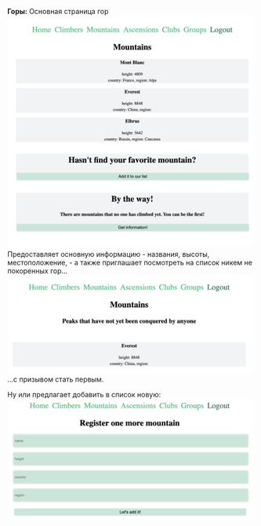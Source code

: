 **Горы:** 
Основная страница гор
![](mountains1.png)
Предоставляет основную информацию - названия, высоты, местоположение, - а также приглашает посмотреть на список никем не покоренных гор...
![](mountains3.png)
...с призывом стать первым.

Ну или предлагает добавить в список новую:
![](mountains2.png)
